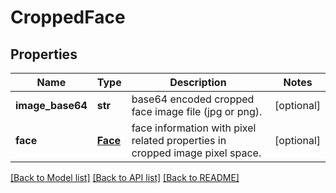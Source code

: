 # CroppedFace

## Properties
Name | Type | Description | Notes
------------ | ------------- | ------------- | -------------
**image_base64** | **str** | base64 encoded cropped face image file (jpg or png). | [optional] 
**face** | [**Face**](Face.md) | face information with pixel related properties in cropped image pixel space. | [optional] 

[[Back to Model list]](../README.md#documentation-for-models) [[Back to API list]](../README.md#documentation-for-api-endpoints) [[Back to README]](../README.md)



